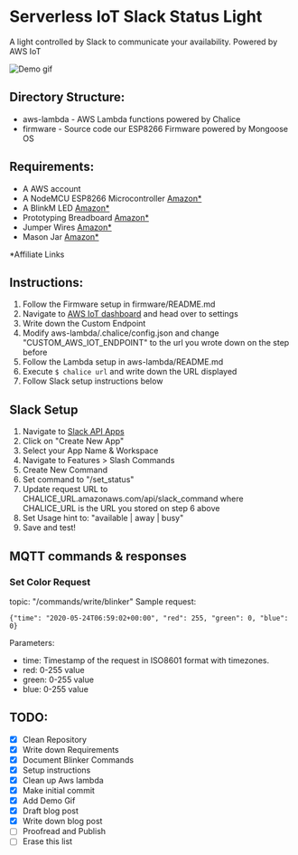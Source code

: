 # Serverless IoT Slack Status Light

A light controlled by Slack to communicate your availability.
Powered by AWS IoT

![Demo gif](demo.gif)

## Directory Structure:
* aws-lambda - AWS Lambda functions powered by Chalice
* firmware - Source code our ESP8266 Firmware powered by Mongoose OS

## Requirements:
* A AWS account
* A NodeMCU ESP8266 Microcontroller [Amazon*](https://amzn.to/2DHOSVU)
* A BlinkM LED [Amazon*](https://amzn.to/3e010OH)
* Prototyping Breadboard [Amazon*](https://amzn.to/3f186DX)
* Jumper Wires [Amazon*](https://amzn.to/2NWUttq)
* Mason Jar [Amazon*](https://amzn.to/2ZEoO5C)

*Affiliate Links

## Instructions:
1. Follow the Firmware setup in firmware/README.md 
2. Navigate to [AWS IoT dashboard](https://console.aws.amazon.com/iot/home) and head over to settings
3. Write down the Custom Endpoint
4. Modify aws-lambda/.chalice/config.json and change "CUSTOM_AWS_IOT_ENDPOINT" to the url you wrote down on the step before
5. Follow the Lambda setup in aws-lambda/README.md 
6. Execute `$ chalice url` and write down the URL displayed
7. Follow Slack setup instructions below


## Slack Setup
1. Navigate to [Slack API Apps](https://api.slack.com/apps)
2. Click on "Create New App"
3. Select your App Name & Workspace
4. Navigate to Features > Slash Commands
5. Create New Command 
6. Set command to "/set_status"
7. Update request URL to CHALICE_URL.amazonaws.com/api/slack_command where CHALICE_URL is the URL you stored on step 6 above
8. Set Usage hint to: "available | away | busy"
9. Save and test!

## MQTT commands & responses

### Set Color Request
topic: "/commands/write/blinker"
Sample request:
```
{"time": "2020-05-24T06:59:02+00:00", "red": 255, "green": 0, "blue": 0}
```
Parameters:
* time: Timestamp of the request in ISO8601 format with timezones.
* red: 0-255 value
* green: 0-255 value
* blue: 0-255 value

## TODO:
- [x] Clean Repository
- [x] Write down Requirements
- [x] Document Blinker Commands
- [x] Setup instructions
- [x] Clean up Aws lambda
- [x] Make initial commit
- [x] Add Demo Gif
- [x] Draft blog post
- [x] Write down blog post
- [ ] Proofread and Publish
- [ ] Erase this list
